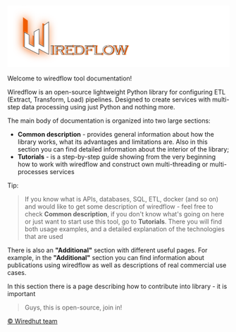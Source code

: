 <img src="https://raw.githubusercontent.com/wiredhut/wiredflow/main/docs/media/wiredflow.png" width="800"/>

Welcome to wiredflow tool documentation!

Wiredflow is an open-source lightweight Python library for configuring ETL (Extract, Transform, Load) pipelines. 
Designed to create services with multi-step data processing using just Python and nothing more.

The main body of documentation is organized into two large sections: 

- **Common description** - provides general information about how the library works, what its advantages and limitations are. 
  Also in this section you can find detailed information about the interior of the library;
- **Tutorials** - is a step-by-step guide showing from the very beginning how to work
  with wiredflow and construct own multi-threading or multi-processes services

Tip: 
> If you know what is APIs, 
> databases, SQL, ETL, docker (and so on) and would like to get some description of wiredflow - feel free to check **Common description**, 
> if you don't know what's going on here or just want to start use this tool, go to **Tutorials**. There you will find both usage examples,
> and a detailed explanation of the technologies that are used

There is also an **"Additional"** section with different useful pages. 
For example, in the **"Additional"** section you can find information about publications 
using wiredflow as well as descriptions of real commercial use cases.

In this section there is a page describing how to contribute into library - it is important 

> Guys, this is open-source, join in!

[© Wiredhut team](https://wiredhut.com/)